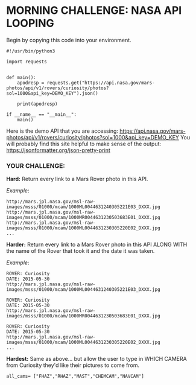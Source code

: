 # MORNING CHALLENGE: NASA API LOOPING

Begin by copying this code into your environment.

    #!/usr/bin/python3

    import requests


    def main():
        apodresp = requests.get("https://api.nasa.gov/mars-photos/api/v1/rovers/curiosity/photos?sol=1000&api_key=DEMO_KEY").json()

        print(apodresp)

    if __name__ == "__main__":
        main()

Here is the demo API that you are accessing: https://api.nasa.gov/mars-photos/api/v1/rovers/curiosity/photos?sol=1000&api_key=DEMO_KEY
You will probably find this site helpful to make sense of the output: https://jsonformatter.org/json-pretty-print

### YOUR CHALLENGE:

**Hard:** Return every link to a Mars Rover photo in this API.

*Example*:

    http://mars.jpl.nasa.gov/msl-raw-images/msss/01000/mcam/1000ML0044631240305221E03_DXXX.jpg
    http://mars.jpl.nasa.gov/msl-raw-images/msss/01000/mcam/1000MR0044631230503683E01_DXXX.jpg
    http://mars.jpl.nasa.gov/msl-raw-images/msss/01000/mcam/1000ML0044631230305220E02_DXXX.jpg
    ...

**Harder:** Return every link to a Mars Rover photo in this API ALONG WITH the name of the Rover that took it and the date it was taken.

*Example*:

    ROVER: Curiosity
    DATE: 2015-05-30
    http://mars.jpl.nasa.gov/msl-raw-images/msss/01000/mcam/1000ML0044631240305221E03_DXXX.jpg
    
    ROVER: Curiosity
    DATE: 2015-05-30 
    http://mars.jpl.nasa.gov/msl-raw-images/msss/01000/mcam/1000MR0044631230503683E01_DXXX.jpg
    
    ROVER: Curiosity
    DATE: 2015-05-30 
    http://mars.jpl.nasa.gov/msl-raw-images/msss/01000/mcam/1000ML0044631230305220E02_DXXX.jpg
    ...

**Hardest:** Same as above... but allow the user to type in WHICH CAMERA from Curiosity they'd like their pictures to come from.

    all_cams= ["FHAZ","RHAZ","MAST","CHEMCAM","NAVCAM"]
